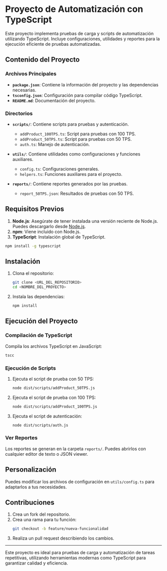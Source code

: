 # Proyecto de Automatización con TypeScript

Este proyecto implementa pruebas de carga y scripts de automatización utilizando TypeScript. Incluye configuraciones, utilidades y reportes para la ejecución eficiente de pruebas automatizadas.

## Contenido del Proyecto

### Archivos Principales

- **`package.json`**: Contiene la información del proyecto y las dependencias necesarias.
- **`tsconfig.json`**: Configuración para compilar código TypeScript.
- **`README.md`**: Documentación del proyecto.

### Directorios

- **`scripts/`**: Contiene scripts para pruebas y autenticación.

  - `addProduct_100TPS.ts`: Script para pruebas con 100 TPS.
  - `addProduct_50TPS.ts`: Script para pruebas con 50 TPS.
  - `auth.ts`: Manejo de autenticación.

- **`utils/`**: Contiene utilidades como configuraciones y funciones auxiliares.

  - `config.ts`: Configuraciones generales.
  - `helpers.ts`: Funciones auxiliares para el proyecto.

- **`reports/`**: Contiene reportes generados por las pruebas.

  - `report_50TPS.json`: Resultados de pruebas con 50 TPS.

## Requisitos Previos

1. **Node.js**: Asegúrate de tener instalada una versión reciente de Node.js. Puedes descargarlo desde [Node.js](https://nodejs.org/).
2. **npm**: Viene incluido con Node.js.
3. **TypeScript**: Instalación global de TypeScript.

```bash
npm install -g typescript
```

## Instalación

1. Clona el repositorio:

   ```bash
   git clone <URL_DEL_REPOSITORIO>
   cd <NOMBRE_DEL_PROYECTO>
   ```

2. Instala las dependencias:

   ```bash
   npm install
   ```

## Ejecución del Proyecto

### Compilación de TypeScript

Compila los archivos TypeScript en JavaScript:

```bash
tscc
```

### Ejecución de Scripts

1. Ejecuta el script de prueba con 50 TPS:

   ```bash
   node dist/scripts/addProduct_50TPS.js
   ```

2. Ejecuta el script de prueba con 100 TPS:

   ```bash
   node dist/scripts/addProduct_100TPS.js
   ```

3. Ejecuta el script de autenticación:

   ```bash
   node dist/scripts/auth.js
   ```

### Ver Reportes

Los reportes se generan en la carpeta `reports/`. Puedes abrirlos con cualquier editor de texto o JSON viewer.

## Personalización

Puedes modificar los archivos de configuración en `utils/config.ts` para adaptarlos a tus necesidades.

## Contribuciones

1. Crea un fork del repositorio.
2. Crea una rama para tu función:
   ```bash
   git checkout -b feature/nueva-funcionalidad
   ```
3. Realiza un pull request describiendo los cambios.

---

Este proyecto es ideal para pruebas de carga y automatización de tareas repetitivas, utilizando herramientas modernas como TypeScript para garantizar calidad y eficiencia.
